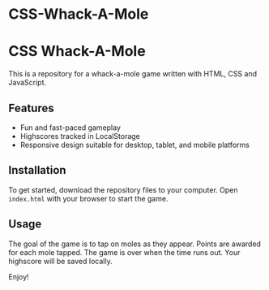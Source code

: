 # CSS-Whack-A-Mole
# CSS Whack-A-Mole
This is a repository for a whack-a-mole game written with HTML, CSS and JavaScript. 

## Features 
* Fun and fast-paced gameplay 
* Highscores tracked in LocalStorage
* Responsive design suitable for desktop, tablet, and mobile platforms 

## Installation 
To get started, download the repository files to your computer. Open `index.html` with your browser to start the game. 

## Usage 
The goal of the game is to tap on moles as they appear. Points are awarded for each mole tapped. The game is over when the time runs out. Your highscore will be saved locally. 

Enjoy!